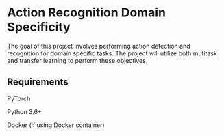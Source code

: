 
# Action Recognition Domain Specificity

The goal of this project involves performing action detection and recognition for domain specific tasks. The project will utilize both mutitask and transfer learning to perform these objectives.

## Requirements

PyTorch

Python 3.6+

Docker (if using Docker container)
